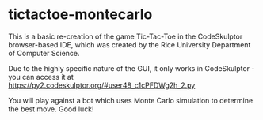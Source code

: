 # tictactoe-montecarlo

This is a basic re-creation of the game Tic-Tac-Toe in the CodeSkulptor browser-based IDE, which was created by the Rice University Department of Computer Science.

Due to the highly specific nature of the GUI, it only works in CodeSkulptor - you can access it at https://py2.codeskulptor.org/#user48_c1cPFDWg2h_2.py 

You will play against a bot which uses Monte Carlo simulation to determine the best move. Good luck!
